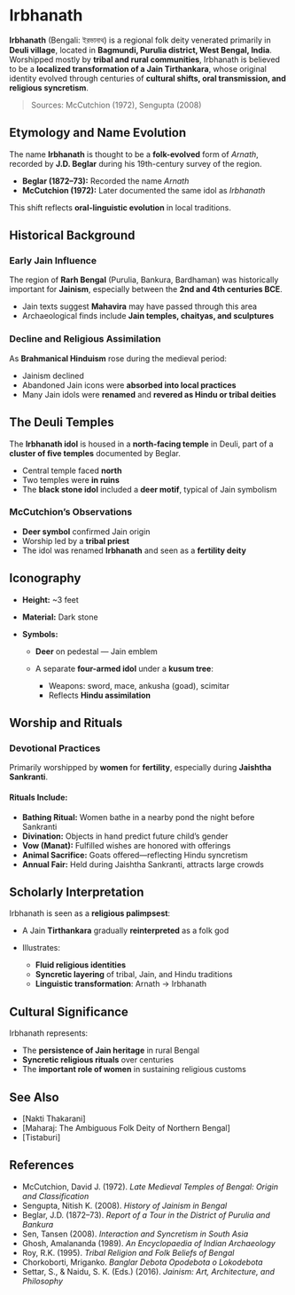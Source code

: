 # Irbhanath

**Irbhanath** (Bengali: ইরভানাথ) is a regional folk deity venerated primarily in **Deuli village**, located in **Bagmundi, Purulia district, West Bengal, India**. Worshipped mostly by **tribal and rural communities**, Irbhanath is believed to be a **localized transformation of a Jain Tirthankara**, whose original identity evolved through centuries of **cultural shifts, oral transmission, and religious syncretism**.

> Sources: McCutchion (1972), Sengupta (2008)



## Etymology and Name Evolution

The name **Irbhanath** is thought to be a **folk-evolved** form of *Arnath*, recorded by **J.D. Beglar** during his 19th-century survey of the region.

* **Beglar (1872–73):** Recorded the name *Arnath*
* **McCutchion (1972):** Later documented the same idol as *Irbhanath*

This shift reflects **oral-linguistic evolution** in local traditions.



## Historical Background

### Early Jain Influence

The region of **Rarh Bengal** (Purulia, Bankura, Bardhaman) was historically important for **Jainism**, especially between the **2nd and 4th centuries BCE**.

* Jain texts suggest **Mahavira** may have passed through this area
* Archaeological finds include **Jain temples, chaityas, and sculptures**

### Decline and Religious Assimilation

As **Brahmanical Hinduism** rose during the medieval period:

* Jainism declined
* Abandoned Jain icons were **absorbed into local practices**
* Many Jain idols were **renamed** and **revered as Hindu or tribal deities**



## The Deuli Temples

The **Irbhanath idol** is housed in a **north-facing temple** in Deuli, part of a **cluster of five temples** documented by Beglar.

* Central temple faced **north**
* Two temples were **in ruins**
* The **black stone idol** included a **deer motif**, typical of Jain symbolism

### McCutchion’s Observations

* **Deer symbol** confirmed Jain origin
* Worship led by a **tribal priest**
* The idol was renamed **Irbhanath** and seen as a **fertility deity**



## Iconography

* **Height:** \~3 feet
* **Material:** Dark stone
* **Symbols:**

  * **Deer** on pedestal — Jain emblem
  * A separate **four-armed idol** under a **kusum tree**:

    * Weapons: sword, mace, ankusha (goad), scimitar
    * Reflects **Hindu assimilation**



## Worship and Rituals

### Devotional Practices

Primarily worshipped by **women** for **fertility**, especially during **Jaishtha Sankranti**.

#### Rituals Include:

* **Bathing Ritual:** Women bathe in a nearby pond the night before Sankranti
* **Divination:** Objects in hand predict future child’s gender
* **Vow (Manat):** Fulfilled wishes are honored with offerings
* **Animal Sacrifice:** Goats offered—reflecting Hindu syncretism
* **Annual Fair:** Held during Jaishtha Sankranti, attracts large crowds



## Scholarly Interpretation

Irbhanath is seen as a **religious palimpsest**:

* A Jain **Tirthankara** gradually **reinterpreted** as a folk god
* Illustrates:

  * **Fluid religious identities**
  * **Syncretic layering** of tribal, Jain, and Hindu traditions
  * **Linguistic transformation**: Arnath → Irbhanath



## Cultural Significance

Irbhanath represents:

* The **persistence of Jain heritage** in rural Bengal
* **Syncretic religious rituals** over centuries
* The **important role of women** in sustaining religious customs



## See Also

* \[Nakti Thakarani]
* \[Maharaj: The Ambiguous Folk Deity of Northern Bengal]
* \[Tistaburi]



## References

* McCutchion, David J. (1972). *Late Medieval Temples of Bengal: Origin and Classification*
* Sengupta, Nitish K. (2008). *History of Jainism in Bengal*
* Beglar, J.D. (1872–73). *Report of a Tour in the District of Purulia and Bankura*
* Sen, Tansen (2008). *Interaction and Syncretism in South Asia*
* Ghosh, Amalananda (1989). *An Encyclopaedia of Indian Archaeology*
* Roy, R.K. (1995). *Tribal Religion and Folk Beliefs of Bengal*
* Chorkoborti, Mriganko. *Banglar Debota Opodebota o Lokodebota*
* Settar, S., & Naidu, S. K. (Eds.) (2016). *Jainism: Art, Architecture, and Philosophy*

